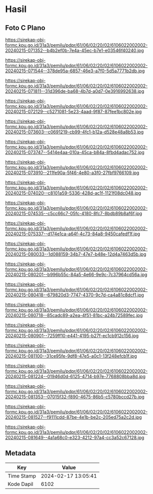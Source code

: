 # Hasil

## Foto C Plano

https://sirekap-obj-formc.kpu.go.id/31a3/pemilu/pdpr/61/06/02/20/02/6106022002002-20240215-071352--b4b2ef0b-7e4a-45ec-b7e1-e03546f40240.jpg

https://sirekap-obj-formc.kpu.go.id/31a3/pemilu/pdpr/61/06/02/20/02/6106022002002-20240215-071544--378de95a-6857-46e3-a7f0-5d5a7771b2db.jpg

https://sirekap-obj-formc.kpu.go.id/31a3/pemilu/pdpr/61/06/02/20/02/6106022002002-20240215-071811--31d396de-ba68-4b7d-a0d7-0e3916992638.jpg

https://sirekap-obj-formc.kpu.go.id/31a3/pemilu/pdpr/61/06/02/20/02/6106022002002-20240215-072129--c5271081-5e23-4aad-9f87-87fee1bc802e.jpg

https://sirekap-obj-formc.kpu.go.id/31a3/pemilu/pdpr/61/06/02/20/02/6106022002002-20240215-073603--c0691219-cb99-4fc1-b12a-d528e48a8b53.jpg

https://sirekap-obj-formc.kpu.go.id/31a3/pemilu/pdpr/61/06/02/20/02/6106022002002-20240215-073747--5414e4aa-010a-45ca-b84a-8fbd4adac752.jpg

https://sirekap-obj-formc.kpu.go.id/31a3/pemilu/pdpr/61/06/02/20/02/6106022002002-20240215-073910--211fe90a-5f46-4e80-a3f0-27fbf9766109.jpg

https://sirekap-obj-formc.kpu.go.id/31a3/pemilu/pdpr/61/06/02/20/02/6106022002002-20240215-074020--c8101a59-5336-428d-ac1f-1121f08dc048.jpg

https://sirekap-obj-formc.kpu.go.id/31a3/pemilu/pdpr/61/06/02/20/02/6106022002002-20240215-074535--c5cc66c7-05fc-4180-8fc7-8bdb89b8af6f.jpg

https://sirekap-obj-formc.kpu.go.id/31a3/pemilu/pdpr/61/06/02/20/02/6106022002002-20240215-075337--d174e1ca-a64f-4c73-84a8-9450cafedf1f.jpg

https://sirekap-obj-formc.kpu.go.id/31a3/pemilu/pdpr/61/06/02/20/02/6106022002002-20240215-080033--1d088159-34b7-47e7-b48e-12d4a7463d5b.jpg

https://sirekap-obj-formc.kpu.go.id/31a3/pemilu/pdpr/61/06/02/20/02/6106022002002-20240215-080201--b996b55c-84a5-4e66-9e9c-7c37964cd56a.jpg

https://sirekap-obj-formc.kpu.go.id/31a3/pemilu/pdpr/61/06/02/20/02/6106022002002-20240215-080418--679820d3-7747-4370-9c7d-ca4a81c8dcf1.jpg

https://sirekap-obj-formc.kpu.go.id/31a3/pemilu/pdpr/61/06/02/20/02/6106022002002-20240215-080718--85cadc89-a2ea-4f51-81bc-a24b72589fec.jpg

https://sirekap-obj-formc.kpu.go.id/31a3/pemilu/pdpr/61/06/02/20/02/6106022002002-20240215-080901--7259ff10-e441-4195-b27f-ec1cb912c156.jpg

https://sirekap-obj-formc.kpu.go.id/31a3/pemilu/pdpr/61/06/02/20/02/6106022002002-20240215-081100--31ce95fe-9df8-47e5-a0c1-13f248efcb1f.jpg

https://sirekap-obj-formc.kpu.go.id/31a3/pemilu/pdpr/61/06/02/20/02/6106022002002-20240215-081224--01946d0d-6125-4714-b97e-7768808bba8d.jpg

https://sirekap-obj-formc.kpu.go.id/31a3/pemilu/pdpr/61/06/02/20/02/6106022002002-20240215-081353--07015f32-f890-4675-86b5-c5780bccd27b.jpg

https://sirekap-obj-formc.kpu.go.id/31a3/pemilu/pdpr/61/06/02/20/02/6106022002002-20240215-081527--f9111cdd-87be-4e1b-be2c-205ed75a2c2d.jpg

https://sirekap-obj-formc.kpu.go.id/31a3/pemilu/pdpr/61/06/02/20/02/6106022002002-20240215-081649--4a1a68c0-e323-4212-97a4-cc3a52c67128.jpg


## Metadata

| Key        | Value               |
| ---------- | ------------------- |
| Time Stamp | 2024-02-17 13:05:41 |
| Kode Dapil | 6102                |



